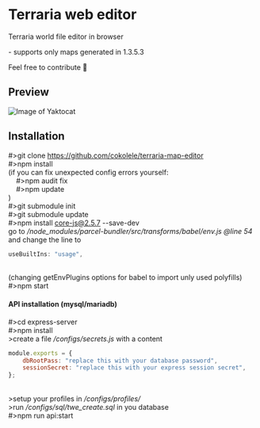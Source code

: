 <!--
  Title: terraria web editor
  Description: Terraria world file editor in browser
  Author: cokolele
  Tags: terraria, world file, file structure, file dumper, file format, documentation, data, parsing, parser, map viewer, tool, javascript, node, browser, saver, editor, save, edit
  -->

# Terraria web editor

Terraria world file editor in browser

\- supports only maps generated in 1.3.5.3

Feel free to contribute 🌳

## Preview

![Image of Yaktocat](https://raw.githubusercontent.com/cokolele/terraria-web-editor/master/preview.png)

## Installation

\#>git clone https://github.com/cokolele/terraria-map-editor
<br>\#>npm install
<br>(if you can fix unexpected config errors yourself:
<br>&nbsp;&nbsp;&nbsp;&nbsp;\#>npm audit fix
<br>&nbsp;&nbsp;&nbsp;&nbsp;\#>npm update
<br>)
<br>\#>git submodule init
<br>\#>git submodule update
<br>\#>npm install core-js@2.5.7 --save-dev
<br>go to */node_modules/parcel-bundler/src/transforms/babel/env.js @line 54* and change the line to<br>
```javascript
useBuiltIns: "usage",
```
<br>(changing getEnvPlugins options for babel to import unly used polyfills)
<br>\#>npm start

#### API installation (mysql/mariadb)

\#>cd express-server
<br>\#>npm install
<br>\>create a file */configs/secrets.js* with a content<br>
```javascript
module.exports = {
    dbRootPass: "replace this with your database password",
    sessionSecret: "replace this with your express session secret",
};
```
<br>\>setup your profiles in */configs/profiles/*
<br>\>run */configs/sql/twe_create.sql* in you database
<br>\#>npm run api:start
